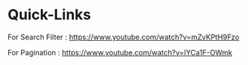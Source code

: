 # Quick-Links

For Search Filter : https://www.youtube.com/watch?v=mZvKPtH9Fzo

For Pagination : https://www.youtube.com/watch?v=IYCa1F-OWmk
